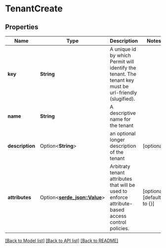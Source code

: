 # TenantCreate

## Properties

Name | Type | Description | Notes
------------ | ------------- | ------------- | -------------
**key** | **String** | A unique id by which Permit will identify the tenant. The tenant key must be url-friendly (slugified). | 
**name** | **String** | A descriptive name for the tenant | 
**description** | Option<**String**> | an optional longer description of the tenant | [optional]
**attributes** | Option<[**serde_json::Value**](.md)> | Arbitraty tenant attributes that will be used to enforce attribute-based access control policies. | [optional][default to {}]

[[Back to Model list]](../README.md#documentation-for-models) [[Back to API list]](../README.md#documentation-for-api-endpoints) [[Back to README]](../README.md)


